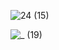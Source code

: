 ![24 (15)](https://github.com/user-attachments/assets/c49686f5-d206-4afd-aa72-d03dbad2bc9f)

![_ (19)](https://github.com/user-attachments/assets/46089511-9a7a-40c9-ac21-c8f1e1198312)
